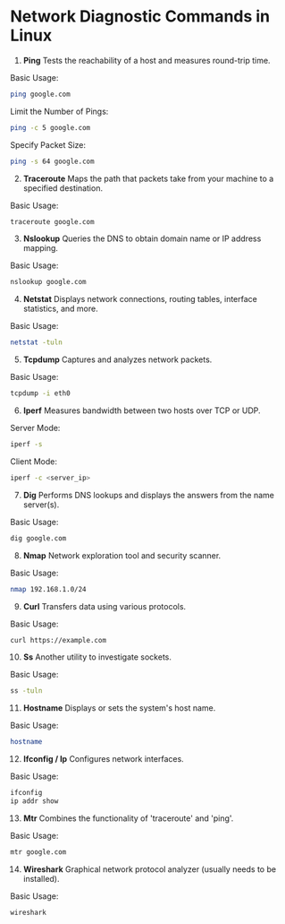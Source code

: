 
# Network Diagnostic Commands in Linux

1. **Ping**
Tests the reachability of a host and measures round-trip time.

Basic Usage:
```sh
ping google.com
```

Limit the Number of Pings:
```sh
ping -c 5 google.com
```

Specify Packet Size:

```sh
ping -s 64 google.com
```
2. **Traceroute**
Maps the path that packets take from your machine to a specified destination.

Basic Usage:

```sh
traceroute google.com
```
3. **Nslookup**
Queries the DNS to obtain domain name or IP address mapping.

Basic Usage:

```sh
nslookup google.com
```

4. **Netstat**
Displays network connections, routing tables, interface statistics, and more.

Basic Usage:

```sh
netstat -tuln
```
5. **Tcpdump**
Captures and analyzes network packets.

Basic Usage:

```sh
tcpdump -i eth0
```
6. **Iperf**
Measures bandwidth between two hosts over TCP or UDP.

Server Mode:

```sh
iperf -s
```
Client Mode:

```sh
iperf -c <server_ip>
```

7. **Dig**
Performs DNS lookups and displays the answers from the name server(s).

Basic Usage:

```sh
dig google.com
```
8. **Nmap**
Network exploration tool and security scanner.

Basic Usage:

```sh
nmap 192.168.1.0/24
```
9. **Curl**
Transfers data using various protocols.

Basic Usage:
```sh
curl https://example.com
```
10. **Ss**
Another utility to investigate sockets.

Basic Usage:
```sh
ss -tuln
```
11. **Hostname**
Displays or sets the system's host name.

Basic Usage:

```sh
hostname
```
12. **Ifconfig / Ip**
Configures network interfaces.

Basic Usage:

```sh
ifconfig
ip addr show
```
13. **Mtr**
Combines the functionality of 'traceroute' and 'ping'.

Basic Usage:

```sh
mtr google.com
```
14. **Wireshark**
Graphical network protocol analyzer (usually needs to be installed).

Basic Usage:

```sh
wireshark
```